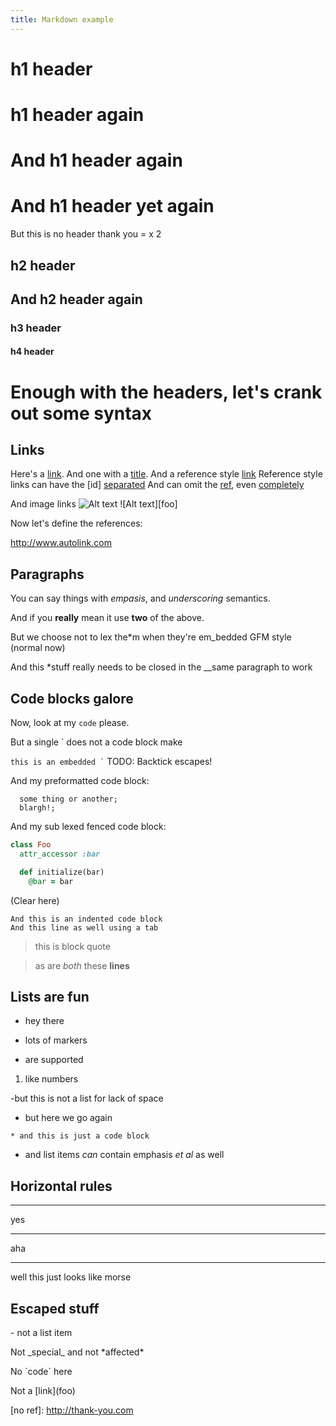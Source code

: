 ```yaml
---
title: Markdown example
---
```


# h1 header

# h1 header again

And h1 header again
===================

And h1 header yet again
=

But this is no header thank you
= x 2

## h2 header

And h2 header again
-------------------

### h3 header

#### h4 header

# Enough with the headers, let's crank out some syntax

## Links

Here's a [link](http://link.com).
And one with a [title](http://titled.com "Title").
And a reference style [link][ref_id]
Reference style links can have the [id] [separated]
And can omit the [ref][], even [completely]

And image links
![Alt text](/path/to/img.jpg)
![Alt text][foo]

Now let's define the references:

[ref_id]: http://reflink.com
[separated]: http://separated.com
  "Separated FTW"
[ref]: <http://parens.com>     (delim!)
[completely]: #.buffers

<http://www.autolink.com>

## Paragraphs

You can say things with *empasis*, and _underscoring_ semantics.

And if you __really__ mean it use **two** of the above.

But we choose not to lex the*m when they're em_bedded GFM style (normal now)

And this *stuff really needs to be closed in the __same paragraph to work

## Code blocks galore

Now, look at my `code` please.

But a single ` does not a code block make

`` this is an embedded ` ``
TODO: Backtick escapes!

And my preformatted code block:

```
  some thing or another;
  blargh!;
```

And my sub lexed fenced code block:

```ruby
class Foo
  attr_accessor :bar

  def initialize(bar)
    @bar = bar
```
(Clear here)

    And this is an indented code block
	And this line as well using a tab

> this is block quote

> as are *both*
these __lines__

## Lists are fun

- hey there
+ lots of markers
* are supported
1. like numbers

-but this is not a list for lack of space

   - but here we go again

    * and this is just a code block

* and list items *can* contain emphasis _et al_ as well

## Horizontal rules

- - -
yes
**********
aha
_____ _ _ _ _ _ __
well this just looks like morse

## Escaped stuff

\- not a list item

Not \_special\_ and not \*affected\*

No \`code\` here

Not a \[link](foo)

\[no ref]: http://thank-you.com
